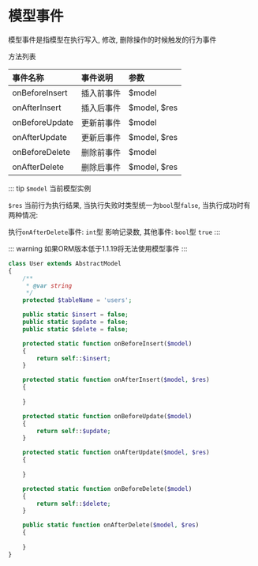 # 模型事件

模型事件是指模型在执行写入, 修改, 删除操作的时候触发的行为事件

方法列表

| 事件名称           | 事件说明         | 参数           |
|:-------------------|:----------------|:---------------|
| onBeforeInsert     | 插入前事件       |$model          |
| onAfterInsert      | 插入后事件       |$model, $res    |
| onBeforeUpdate     | 更新前事件       |$model          |
| onAfterUpdate      | 更新后事件       |$model, $res    |
| onBeforeDelete     | 删除前事件       |$model          |
| onAfterDelete      | 删除后事件       |$model, $res    |

::: tip
`$model` 当前模型实例

`$res` 当前行为执行结果, 当执行失败时类型统一为`bool`型`false`, 当执行成功时有两种情况:

执行`onAfterDelete`事件: `int`型 影响记录数, 其他事件: `bool`型 `true`
:::

::: warning
如果ORM版本低于1.1.19将无法使用模型事件
:::

```php
class User extends AbstractModel
{
    /**
     * @var string
     */
    protected $tableName = 'users';

    public static $insert = false;
    public static $update = false;
    public static $delete = false;

    protected static function onBeforeInsert($model)
    {
        return self::$insert;
    }

    protected static function onAfterInsert($model, $res)
    {
        
    }

    protected static function onBeforeUpdate($model)
    {
        return self::$update;
    }

    protected static function onAfterUpdate($model, $res)
    {
        
    }

    protected static function onBeforeDelete($model)
    {
        return self::$delete;
    }

    public static function onAfterDelete($model, $res)
    {
        
    }
}
```
